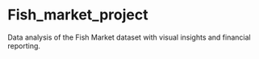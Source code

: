 # Fish_market_project
Data analysis of the Fish Market dataset with visual insights and financial reporting.
